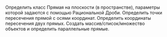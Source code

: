 Определить класс Прямая на плоскости (в пространстве), параметры которой задаются с помощью Рациональной Дроби. Определить точки пересечения прямой с осями координат. Определить координаты пересечения
двух прямых. Создать массив/список/множество объектов и определить параллельные прямые.

